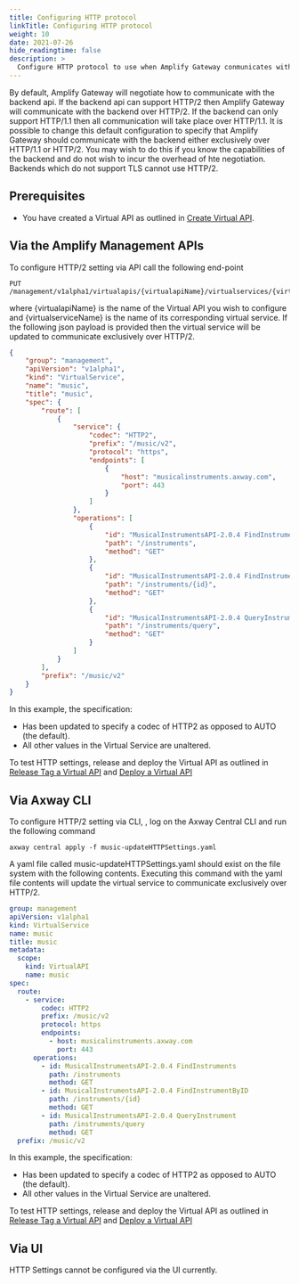 ```yaml
---
title: Configuring HTTP protocol
linkTitle: Configuring HTTP protocol
weight: 10
date: 2021-07-26
hide_readingtime: false
description: >
  Configure HTTP protocol to use when Amplify Gateway conmunicates with a backend api.
---
```


By default, Amplify Gateway will negotiate how to communicate with the backend api. If the backend api can support HTTP/2 then Amplify Gateway will communicate with the backend over HTTP/2. If the backend can only support HTTP/1.1 then all communication will take place over HTTP/1.1. It is possible to change this default configuration to specify that Amplify Gateway should communicate with the backend either exclusively over HTTP/1.1 or HTTP/2. You may wish to do this if you know the capabilities of the backend and do not wish to incur the overhead of hte negotiation. Backends which do not support TLS cannot use HTTP/2.

## Prerequisites

* You have created a Virtual API as outlined in [Create Virtual API](/docs/usage/create/index.html).

## Via the Amplify Management APIs

To configure HTTP/2 setting via API call the following end-point

    PUT /management/v1alpha1/virtualapis/{virtualapiName}/virtualservices/{virtualserviceName}

where {virtualapiName} is the name of the Virtual API you wish to configure and {virtualserviceName} is the name of its corresponding virtual service. If the following json payload is provided then the virtual service will be updated to communicate exclusively over HTTP/2. 

```json
{
    "group": "management",
    "apiVersion": "v1alpha1",
    "kind": "VirtualService",
    "name": "music",
    "title": "music",
    "spec": {
        "route": [
            {
                "service": {
                    "codec": "HTTP2",
                    "prefix": "/music/v2",
                    "protocol": "https",
                    "endpoints": [
                        {
                            "host": "musicalinstruments.axway.com",
                            "port": 443
                        }
                    ]
                },
                "operations": [
                    {
                        "id": "MusicalInstrumentsAPI-2.0.4 FindInstruments",
                        "path": "/instruments",
                        "method": "GET"
                    },
                    {
                        "id": "MusicalInstrumentsAPI-2.0.4 FindInstrumentByID",
                        "path": "/instruments/{id}",
                        "method": "GET"
                    },
                    {
                        "id": "MusicalInstrumentsAPI-2.0.4 QueryInstrument",
                        "path": "/instruments/query",
                        "method": "GET"
                    }
                ]
            }
        ],
        "prefix": "/music/v2"
    }
}
```

In this example, the specification:

* Has been updated to specify a codec of HTTP2 as opposed to AUTO (the default).
* All other values in the Virtual Service are unaltered. 

To test HTTP settings, release and deploy the Virtual API as outlined in [Release Tag a Virtual API](/docs/usage/ReleaseTag/index.html) and [Deploy a Virtual API](/docs/usage/Deploy/index.html)

## Via Axway CLI

To configure HTTP/2 setting via CLI, , log on the Axway Central CLI and run the following command

    axway central apply -f music-updateHTTPSettings.yaml

A yaml file called music-updateHTTPSettings.yaml should exist on the file system with the following contents. Executing this command with the yaml file contents will update the virtual service to communicate exclusively over HTTP/2.

```yaml
group: management
apiVersion: v1alpha1
kind: VirtualService
name: music
title: music
metadata:
  scope:
    kind: VirtualAPI
    name: music
spec:
  route:
    - service:
        codec: HTTP2
        prefix: /music/v2
        protocol: https
        endpoints:
          - host: musicalinstruments.axway.com
            port: 443
      operations:
        - id: MusicalInstrumentsAPI-2.0.4 FindInstruments
          path: /instruments
          method: GET
        - id: MusicalInstrumentsAPI-2.0.4 FindInstrumentByID
          path: /instruments/{id}
          method: GET
        - id: MusicalInstrumentsAPI-2.0.4 QueryInstrument
          path: /instruments/query
          method: GET
  prefix: /music/v2
```
In this example, the specification:

* Has been updated to specify a codec of HTTP2 as opposed to AUTO (the default).
* All other values in the Virtual Service are unaltered. 

To test HTTP settings, release and deploy the Virtual API as outlined in [Release Tag a Virtual API](/docs/usage/ReleaseTag/index.html) and [Deploy a Virtual API](/docs/usage/Deploy/index.html)

## Via UI

HTTP Settings cannot be configured via the UI currently.